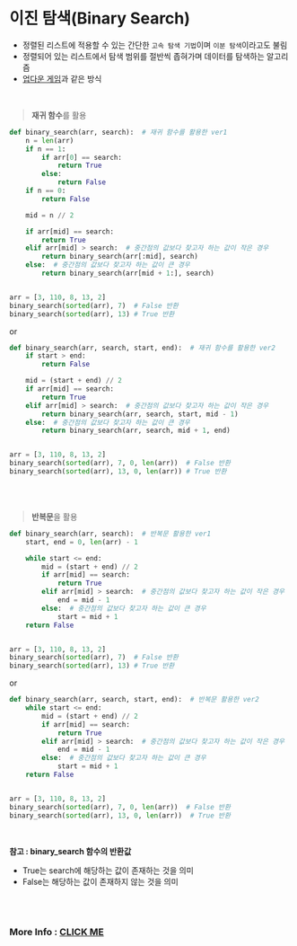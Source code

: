 # 이진 탐색(Binary Search)
- 정렬된 리스트에 적용할 수 있는 간단한 ```고속 탐색 기법```이며 ```이분 탐색```이라고도 불림
- 정렬되어 있는 리스트에서 탐색 범위를 절반씩 좁혀가며 데이터를 탐색하는 알고리즘
- [업다운 게임](https://www.youtube.com/watch?v=0QKRZvQBAD8)과 같은 방식
<br>

> **재귀 함수**를 활용
```python
def binary_search(arr, search):  # 재귀 함수를 활용한 ver1
    n = len(arr)
    if n == 1:
        if arr[0] == search:
            return True
        else:
            return False
    if n == 0:
        return False

    mid = n // 2

    if arr[mid] == search:
        return True
    elif arr[mid] > search:  # 중간점의 값보다 찾고자 하는 값이 작은 경우
        return binary_search(arr[:mid], search)
    else:  # 중간점의 값보다 찾고자 하는 값이 큰 경우
        return binary_search(arr[mid + 1:], search)


arr = [3, 110, 8, 13, 2]
binary_search(sorted(arr), 7)  # False 반환
binary_search(sorted(arr), 13) # True 반환
```  
or  
```python
def binary_search(arr, search, start, end):  # 재귀 함수를 활용한 ver2
    if start > end:
        return False

    mid = (start + end) // 2
    if arr[mid] == search:
        return True
    elif arr[mid] > search:  # 중간점의 값보다 찾고자 하는 값이 작은 경우
        return binary_search(arr, search, start, mid - 1)
    else:  # 중간점의 값보다 찾고자 하는 값이 큰 경우
        return binary_search(arr, search, mid + 1, end)


arr = [3, 110, 8, 13, 2]
binary_search(sorted(arr), 7, 0, len(arr))  # False 반환
binary_search(sorted(arr), 13, 0, len(arr)) # True 반환
```  
<br><br>

> **반복문**을 활용
```python
def binary_search(arr, search):  # 반복문 활용한 ver1
    start, end = 0, len(arr) - 1

    while start <= end:
        mid = (start + end) // 2
        if arr[mid] == search:
            return True
        elif arr[mid] > search:  # 중간점의 값보다 찾고자 하는 값이 작은 경우
            end = mid - 1
        else:  # 중간점의 값보다 찾고자 하는 값이 큰 경우
            start = mid + 1
    return False


arr = [3, 110, 8, 13, 2]
binary_search(sorted(arr), 7)  # False 반환
binary_search(sorted(arr), 13) # True 반환
```  
or  
```python
def binary_search(arr, search, start, end):  # 반복문 활용한 ver2
    while start <= end:
        mid = (start + end) // 2
        if arr[mid] == search:
            return True
        elif arr[mid] > search:  # 중간점의 값보다 찾고자 하는 값이 작은 경우
            end = mid - 1
        else:  # 중간점의 값보다 찾고자 하는 값이 큰 경우
            start = mid + 1
    return False


arr = [3, 110, 8, 13, 2]
binary_search(sorted(arr), 7, 0, len(arr))  # False 반환
binary_search(sorted(arr), 13, 0, len(arr))  # True 반환
```  
<br>

**참고 : binary_search 함수의 반환값**
- True는 search에 해당하는 값이 존재하는 것을 의미
- False는 해당하는 값이 존재하지 않는 것을 의미



<br><br>
### More Info : [CLICK ME](https://computer-science-student.tistory.com/565)
